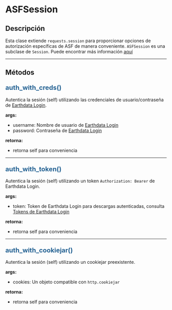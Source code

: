  # ASFSession

## Descripción

Esta clase extiende `requests.session` para proporcionar opciones de autorización específicas de ASF de manera conveniente. `ASFSession` es una subclase de `Session`. Puede encontrar más información [aquí](https://docs.python-requests.org/en/master/user/authentication/)

***

## Métodos

### <span style="color: #236192; font-size: 20px;">auth_with_creds()</span>

Autentica la sesión (self) utilizando las credenciales de usuario/contraseña de [Earthdata Login](https://urs.earthdata.nasa.gov/).

**args:**

- username: Nombre de usuario de [Earthdata Login](https://urs.earthdata.nasa.gov/)
- password: Contraseña de [Earthdata Login](https://urs.earthdata.nasa.gov/)

**retorna:**

- retorna self para conveniencia

***

### <span style="color: #236192; font-size: 20px;">auth_with_token()</span>

Autentica la sesión (self) utilizando un token `Authorization: Bearer` de Earthdata Login.

**args:**

- token: Token de Earthdata Login para descargas autenticadas, consulta [Tokens de Earthdata Login](https://urs.earthdata.nasa.gov/user_tokens)

**retorna:**

- retorna self para conveniencia

***

### <span style="color: #236192; font-size: 20px;">auth_with_cookiejar()</span>

Autentica la sesión (self) utilizando un cookiejar preexistente.

**args:**

- cookies: Un objeto compatible con `http.cookiejar`

**retorna:**

- retorna self para conveniencia

